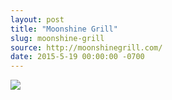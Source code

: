 ```yaml
---
layout: post
title: "Moonshine Grill"
slug: moonshine-grill
source: http://moonshinegrill.com/
date: 2015-5-19 00:00:00 -0700
---
```


<img src="{{ site.url }}/assets/img/screenshots/moonshine-grill.jpg">
